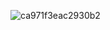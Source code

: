 ![ca971f3eac2930b2](https://user-images.githubusercontent.com/105980805/169655896-92831751-2d45-4d7d-a067-80a21f5e9ac8.png)

